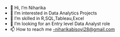 - 👋 Hi, I’m Niharika
- 👀 I’m interested in Data Analytics Projects
- 🌱 I’m  skilled in  R,SQL,Tableau,Excel
- 💞️ I’m looking for an Entry level Data Analyst role
- 📫 How to reach me -niharikabisoyi28@gmail.com

<!---
nbisoyi/nbisoyi is a ✨ special ✨ repository because its `README.md` (this file) appears on your GitHub profile.
You can click the Preview link to take a look at your changes.
--->
